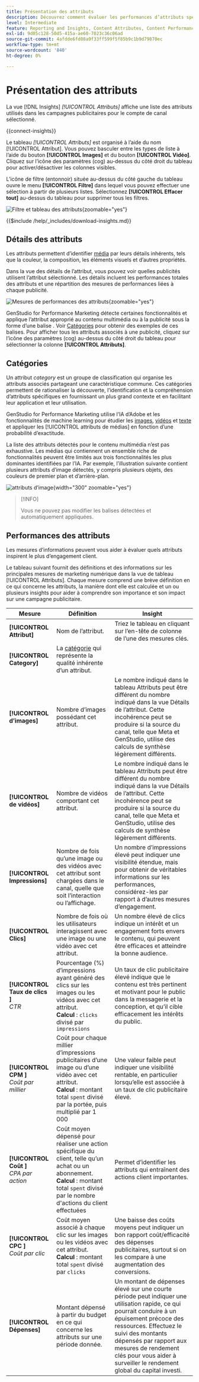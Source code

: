 ```yaml
---
title: Présentation des attributs
description: Découvrez comment évaluer les performances d’attributs spécifiques dans Adobe GenStudio for Performance Marketing.
level: Intermediate
feature: Reporting and Insights, Content Attributes, Content Performance
exl-id: 9d05c128-50d5-415a-ae60-7023c36c06ad
source-git-commit: 4afdde6fd08a9f33ff599f5f85b9c1b9d79870ec
workflow-type: tm+mt
source-wordcount: '840'
ht-degree: 0%

---
```


# Présentation des attributs

La vue [!DNL Insights] _[!UICONTROL Attributs]_ affiche une liste des attributs utilisés dans les campagnes publicitaires pour le compte de canal sélectionné.

{{connect-insights}}

Le tableau _[!UICONTROL Attributs]_ est organisé à l’aide du nom [!UICONTROL Attribut]. Vous pouvez basculer entre les types de liste à l’aide du bouton **[!UICONTROL Images]** et du bouton **[!UICONTROL Vidéo]**. Cliquez sur l’icône des paramètres (cog) au-dessus du côté droit du tableau pour activer/désactiver les colonnes visibles.

L’icône de filtre (entonnoir) située au-dessus du côté gauche du tableau ouvre le menu **[!UICONTROL Filtre]** dans lequel vous pouvez effectuer une sélection à partir de plusieurs listes. Sélectionnez **[!UICONTROL Effacer tout]** au-dessus du tableau pour supprimer tous les filtres.

![Filtre et tableau des attributs](/help/assets/insights-attributes-filter.png){zoomable="yes"}

{{$include /help/_includes/download-insights.md}}

## Détails des attributs

Les attributs permettent d’identifier [média](media.md#media-details) par leurs détails inhérents, tels que la couleur, la composition, les éléments visuels et d’autres propriétés.

Dans la vue des détails de l’attribut, vous pouvez voir quelles publicités utilisent l’attribut sélectionné. Les détails incluent les performances totales des attributs et une répartition des mesures de performances liées à chaque publicité.

![Mesures de performances des attributs](/help/assets/insights-attribute-details.png){zoomable="yes"}

GenStudio for Performance Marketing détecte certaines fonctionnalités et applique l’attribut approprié au contenu multimédia ou à la publicité sous la forme d’une balise . Voir [Catégories](#categories) pour obtenir des exemples de ces balises. Pour afficher tous les attributs associés à une publicité, cliquez sur l’icône des paramètres (cog) au-dessus du côté droit du tableau pour sélectionner la colonne **[!UICONTROL Attributs]**.

## Catégories

Un attribut _category_ est un groupe de classification qui organise les attributs associés partageant une caractéristique commune. Ces catégories permettent de rationaliser la découverte, l’identification et la compréhension d’attributs spécifiques en fournissant un plus grand contexte et en facilitant leur application et leur utilisation.

GenStudio for Performance Marketing utilise l’IA d’Adobe et les fonctionnalités de machine learning pour étudier les [images](image-features.md), [vidéos](video-features.md) et [texte](text-features.md) et appliquer les [!UICONTROL attributs de médias] en fonction d’une probabilité d’exactitude.

La liste des attributs détectés pour le contenu multimédia n’est pas exhaustive. Les médias qui contiennent un ensemble riche de fonctionnalités peuvent être limités aux trois fonctionnalités les plus dominantes identifiées par l’IA. Par exemple, l’illustration suivante contient plusieurs attributs d’image détectés, y compris plusieurs objets, des couleurs de premier plan et d’arrière-plan.

![attributs d’image](/help/assets/category/asset-attributes.png "l’image de Toucan comprend plusieurs attributs détectés"){width="300" zoomable="yes"}

>[!INFO]
>
>Vous ne pouvez pas modifier les balises détectées et automatiquement appliquées.

## Performances des attributs

Les mesures d’informations peuvent vous aider à évaluer quels attributs inspirent le plus d’engagement client.

Le tableau suivant fournit des définitions et des informations sur les principales mesures de marketing numérique dans la vue de tableau [!UICONTROL Attributs]. Chaque mesure comprend une brève définition en ce qui concerne les attributs, la manière dont elle est calculée et un ou plusieurs insights pour aider à comprendre son importance et son impact sur une campagne publicitaire.

| Mesure | Définition | Insight |
| ---------------------- | ----------------------------- | -------------------------------- |
| **[!UICONTROL Attribut]** | Nom de l’attribut. | Triez le tableau en cliquant sur l’en-tête de colonne de l’une des mesures clés. |
| **[!UICONTROL Category]** | La [catégorie](#categories) qui représente la qualité inhérente d’un attribut. |  |
| **[!UICONTROL d’images]** | Nombre d’images possédant cet attribut. | Le nombre indiqué dans le tableau Attributs peut être différent du nombre indiqué dans la vue Détails de l’attribut. Cette incohérence peut se produire si la source du canal, telle que Meta et GenStudio, utilise des calculs de synthèse légèrement différents. |
| **[!UICONTROL de vidéos]** | Nombre de vidéos comportant cet attribut. | Le nombre indiqué dans le tableau Attributs peut être différent du nombre indiqué dans la vue Détails de l’attribut. Cette incohérence peut se produire si la source du canal, telle que Meta et GenStudio, utilise des calculs de synthèse légèrement différents. |
| **[!UICONTROL Impressions]** | Nombre de fois qu’une image ou des vidéos avec cet attribut sont chargées dans le canal, quelle que soit l’interaction ou l’affichage. | Un nombre d’impressions élevé peut indiquer une visibilité étendue, mais pour obtenir de véritables informations sur les performances, considérez-les par rapport à d’autres mesures d’engagement. |
| **[!UICONTROL Clics]** | Nombre de fois où les utilisateurs interagissent avec une image ou une vidéo avec cet attribut. | Un nombre élevé de clics indique un intérêt et un engagement forts envers le contenu, qui peuvent être efficaces et atteindre la bonne audience. |
| **[!UICONTROL Taux de clics ]**<br>_CTR_ | Pourcentage (%) d’impressions ayant généré des clics sur les images ou les vidéos avec cet attribut.<br>**Calcul** : `clicks` divisé par `impressions` | Un taux de clic publicitaire élevé indique que le contenu est très pertinent et motivant pour le public dans la messagerie et la conception, et qu’il cible efficacement les intérêts du public. |
| **[!UICONTROL CPM ]**<br>_Coût par millier_ | Coût pour chaque millier d’impressions publicitaires d’une image ou d’une vidéo avec cet attribut.<br>**Calcul** : montant total `spent` divisé par la portée, puis multiplié par 1 000 | Une valeur faible peut indiquer une visibilité rentable, en particulier lorsqu’elle est associée à un taux de clic publicitaire élevé. |
| **[!UICONTROL Coût ]**<br>_CPA par action_ | Coût moyen dépensé pour réaliser une action spécifique du client, telle qu’un achat ou un abonnement.<br>**Calcul** : montant total `spent` divisé par le nombre d&#39;actions du client effectuées | Permet d’identifier les attributs qui entraînent des actions client importantes. |
| **[!UICONTROL CPC ]**<br>_Coût par clic_ | Coût moyen associé à chaque clic sur les images ou les vidéos avec cet attribut.<br>**Calcul** : montant total `spent` divisé par `clicks` | Une baisse des coûts moyens peut indiquer un bon rapport coût/efficacité des dépenses publicitaires, surtout si on les compare à une augmentation des conversions. |
| **[!UICONTROL Dépenses]** | Montant dépensé à partir du budget en ce qui concerne les attributs sur une période donnée. | Un montant de dépenses élevé sur une courte période peut indiquer une utilisation rapide, ce qui pourrait conduire à un épuisement précoce des ressources. Effectuez le suivi des montants dépensés par rapport aux mesures de rendement clés pour vous aider à surveiller le rendement global du capital investi. |
